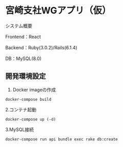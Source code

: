 # 宮崎支社WGアプリ（仮）

システム概要

Frontend：React

Backend：Ruby(3.0.2)/Rails(6.1.4)

DB：MySQL(8.0)


## 開発環境設定

1. Docker imageの作成
```
docker-compose build
```

2.コンテナ起動
```
docker-compose up (-d)
```

3.MySQL接続
```
docker-compose run api bundle exec rake db:create
```
